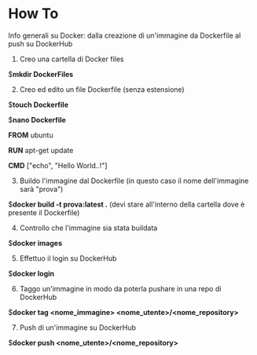 # How To
Info generali su Docker: dalla creazione di un'immagine da Dockerfile al push su DockerHub

1) Creo una cartella di Docker files

$**mkdir DockerFiles**

2) Creo ed edito un file Dockerfile (senza estensione)

$**touch Dockerfile**

$**nano Dockerfile**

**FROM** ubuntu

**RUN** apt-get update

**CMD** ["echo", "Hello World..!"]

3) Buildo l'immagine dal Dockerfile (in questo caso il nome dell'immagine sarà "prova")

$**docker build -t prova:latest .** (devi stare all'interno della cartella dove è presente il Dockerfile)

4) Controllo che l'immagine sia stata buildata

$**docker images**

5) Effettuo il login su DockerHub

$**docker login**

6) Taggo un'immagine in modo da poterla pushare in una repo di DockerHub

$**docker tag <nome_immagine> <nome_utente>/<nome_repository>**

7) Push di un'immagine su DockerHub

$**docker push <nome_utente>/<nome_repository>**
